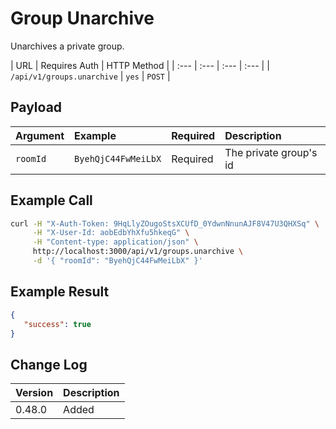 # Group Unarchive
Unarchives a private group.

| URL | Requires Auth | HTTP Method |
| :--- | :--- | :--- | :--- |
| `/api/v1/groups.unarchive` | `yes` | `POST` |

## Payload
| Argument | Example | Required | Description |
| :--- | :--- | :--- | :--- |
| `roomId` | `ByehQjC44FwMeiLbX` | Required | The private group's id |

## Example Call
```bash
curl -H "X-Auth-Token: 9HqLlyZOugoStsXCUfD_0YdwnNnunAJF8V47U3QHXSq" \
     -H "X-User-Id: aobEdbYhXfu5hkeqG" \
     -H "Content-type: application/json" \
     http://localhost:3000/api/v1/groups.unarchive \
     -d '{ "roomId": "ByehQjC44FwMeiLbX" }'
```

## Example Result
```json
{
   "success": true
}
```

## Change Log
| Version | Description |
| :--- | :--- |
| 0.48.0 | Added |
